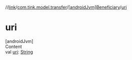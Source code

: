//[link](../../index.md)/[com.tink.model.transfer](../index.md)/[[androidJvm]Beneficiary](index.md)/[uri](uri.md)



# uri  
[androidJvm]  
Content  
val [uri](uri.md): [String](https://kotlinlang.org/api/latest/jvm/stdlib/kotlin/-string/index.html)  



